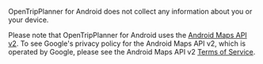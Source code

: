 OpenTripPlanner for Android does not collect any information about you or your device.

Please note that OpenTripPlanner for Android uses the [Android Maps API v2](https://developers.google.com/maps/documentation/android/).  To see Google's privacy policy for the Android Maps API v2, which is operated by Google, please see the Android Maps API v2 [Terms of Service](https://developers.google.com/maps/terms).
